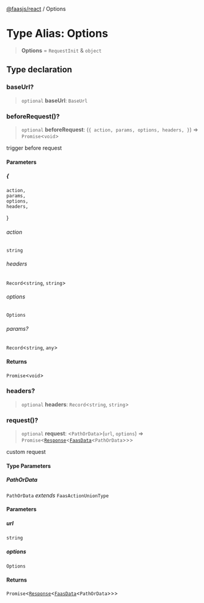 [@faasjs/react](../README.md) / Options

# Type Alias: Options

> **Options** = `RequestInit` & `object`

## Type declaration

### baseUrl?

> `optional` **baseUrl**: `BaseUrl`

### beforeRequest()?

> `optional` **beforeRequest**: (`{
    action,
    params,
    options,
    headers,
  }`) => `Promise`\<`void`\>

trigger before request

#### Parameters

##### \{
    action,
    params,
    options,
    headers,
  \}

###### action

`string`

###### headers

`Record`\<`string`, `string`\>

###### options

`Options`

###### params?

`Record`\<`string`, `any`\>

#### Returns

`Promise`\<`void`\>

### headers?

> `optional` **headers**: `Record`\<`string`, `string`\>

### request()?

> `optional` **request**: \<`PathOrData`\>(`url`, `options`) => `Promise`\<[`Response`](../interfaces/Response.md)\<[`FaasData`](FaasData.md)\<`PathOrData`\>\>\>

custom request

#### Type Parameters

##### PathOrData

`PathOrData` *extends* `FaasActionUnionType`

#### Parameters

##### url

`string`

##### options

`Options`

#### Returns

`Promise`\<[`Response`](../interfaces/Response.md)\<[`FaasData`](FaasData.md)\<`PathOrData`\>\>\>
